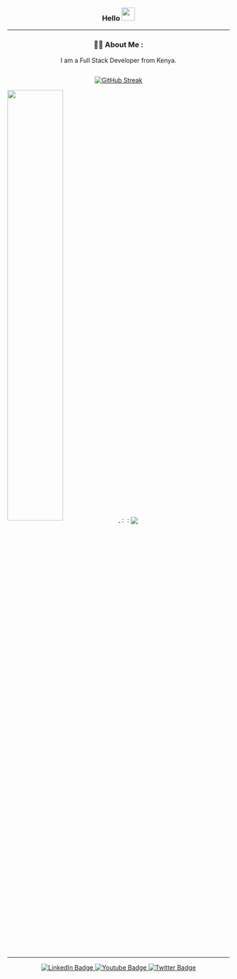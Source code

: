<div align="center">
<h3>Hello <img src="https://media.giphy.com/media/hvRJCLFzcasrR4ia7z/giphy.gif" width="30px"/></h3>

____

### :man_technologist: About Me :
 I am a Full Stack Developer from Kenya.
</div> 

<div align="center">
<img src="https://komarev.com/ghpvc/?username=MalombaKevin&style=flat-square&color=blue" alt=""/>
</div>

<div align="center">

[![GitHub Streak](http://github-readme-streak-stats.herokuapp.com?user=MalombaKevin&theme=vision-friendly-dark)](https://git.io/streak-stats)
</div>

<a href="https://github.com/MalombaKevin">
  <img align="center" src="https://github-readme-stats.vercel.app/api?username=MalombaKevin&show_icons=true&theme=vision-friendly-dark" width="50%" />
</a> &nbsp: &nbsp:
<a href="https://github.com/MalombaKevin">
  <img align="center" src="https://github-readme-stats.vercel.app/api/top-langs/?username=MalombaKevin&layout=compact&theme=vision-friendly-dark"/>
</a>

****
<div id="badges"align="center">
  <a href="https://www.linkedin.com/in/kevin-malomba/" target="blank">
    <img src="https://img.shields.io/badge/LinkedIn-blue?style=for-the-badge&logo=linkedin&logoColor=white" alt="LinkedIn Badge"/>
  </a>
  <a href="https://www.youtube.com/channel/UCGK3Zydi0OL4btG0SiHTkNg" target="blank">
    <img src="https://img.shields.io/badge/YouTube-red?style=for-the-badge&logo=youtube&logoColor=white" alt="Youtube Badge"/>
  </a>
  <a href="https://twitter.com/kmalomba" target="blank">
    <img src="https://img.shields.io/badge/Twitter-blue?style=for-the-badge&logo=twitter&logoColor=white" alt="Twitter Badge"/>
  </a>
</div>











 




